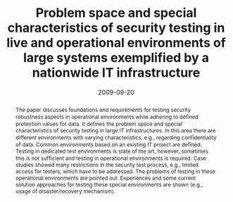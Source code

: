 ---
abstract: The paper discusses foundations and requirements for testing security robustness
  aspects in operational environments while adhering to de&#64257;ned protection values
  for data. It de&#64257;nes the problem space and special characteristics of security
  testing in large IT infrastructures. In this area there are different environments
  with varying characteristics, e.g., regarding con&#64257;dentiality of data. Common
  environments based on an existing IT project are de&#64257;ned. Testing in dedicated  test
  environments is state of the art, however, sometimes this is not suf&#64257;cient
  and testing in operational environments is required. Case studies showed many restrictions
  in the security test process, e.g., limited access for testers, which have to be
  addressed. The problems of testing in these operational environments are pointed
  out. Experiences and some current solution approaches for testing these special
  environments are shown (e.g., usage of disaster/recovery mechanism).
authors:
- Christian Schanes
- Florian Fankhauser
- Thomas Grechenig
- Michael Schafferer
- Kai Behning
- Dieter Hovemeyer
date: '2009-09-20'
featured: false
publication_types:
- '0'
publishDate: '2009-09-20'
title: Problem space and special characteristics of security testing in live and operational
  environments of large systems exemplified by a nationwide IT infrastructure
url_pdf: http://www.iaria.org/conferences2009/CfPVALID09.html
---